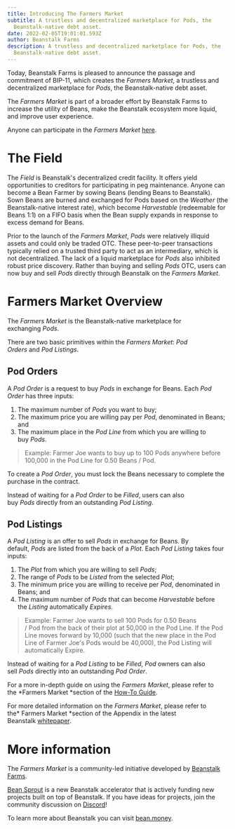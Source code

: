 ```yaml
---
title: Introducing The Farmers Market
subtitle: A trustless and decentralized marketplace for Pods, the
  Beanstalk-native debt asset.
date: 2022-02-05T19:01:01.593Z
author: Beanstalk Farms
description: A trustless and decentralized marketplace for Pods, the
  Beanstalk-native debt asset.
---
```

Today, Beanstalk Farms is pleased to announce the passage and commitment of BIP-11, which creates the *Farmers Market*, a trustless and decentralized marketplace for *Pods*, the Beanstalk-native debt asset.

The *Farmers Market* is part of a broader effort by Beanstalk Farms to increase the utility of Beans, make the Beanstalk ecosystem more liquid, and improve user experience.

Anyone can participate in the *Farmers Market* [here](https://bean.money/market).

The Field
=========

The *Field* is Beanstalk's decentralized credit facility. It offers yield opportunities to creditors for participating in peg maintenance. Anyone can become a Bean Farmer by sowing Beans (lending Beans to Beanstalk). Sown Beans are burned and exchanged for Pods based on the *Weather* (the Beanstalk-native interest rate), which become *Harvestable* (redeemable for Beans 1:1) on a FIFO basis when the Bean supply expands in response to excess demand for Beans.

Prior to the launch of the *Farmers Market*, *Pods* were relatively illiquid assets and could only be traded OTC. These peer-to-peer transactions typically relied on a trusted third party to act as an intermediary, which is not decentralized. The lack of a liquid marketplace for *Pods* also inhibited robust price discovery. Rather than buying and selling *Pods* OTC, users can now buy and sell *Pods* directly through Beanstalk on the *Farmers* *Market*.

Farmers Market Overview
=======================

The *Farmers Market* is the Beanstalk-native marketplace for exchanging *Pods*.

There are two basic primitives within the *Farmers Market*: *Pod Orders* and *Pod Listings*.

Pod Orders
----------

A *Pod Order* is a request to buy *Pods* in exchange for Beans. Each *Pod Order* has three inputs:

1.  The maximum number of *Pods* you want to buy;
2.  The maximum price you are willing pay per *Pod*, denominated in Beans; and
3.  The maximum place in the *Pod Line* from which you are willing to buy *Pods*.

> Example: Farmer Joe wants to buy up to 100 Pods anywhere before 100,000 in the Pod Line for 0.50 Beans / Pod.

To create a *Pod Order*, you must lock the Beans necessary to complete the purchase in the contract.

Instead of waiting for a *Pod Order* to be *Filled*, users can also buy *Pods* directly from an outstanding *Pod Listing*.

Pod Listings
------------

A *Pod Listing* is an offer to sell *Pods* in exchange for Beans. By default, *Pods* are listed from the back of a *Plot*. Each *Pod Listing* takes four inputs:

1.  The *Plot* from which you are willing to sell *Pods*;
2.  The range of *Pods* to be *Listed* from the selected *Plot*;
3.  The minimum price you are willing to receive per *Pod*, denominated in Beans; and
4.  The maximum number of *Pods* that can become *Harvestable* before the *Listing* automatically *Expires*.

> Example: Farmer Joe wants to sell 100 Pods for 0.50 Beans / Pod from the back of their plot at 50,000 in the Pod Line. If the Pod Line moves forward by 10,000 (such that the new place in the Pod Line of Farmer Joe's Pods would be 40,000), the Pod Listing will automatically Expire.

Instead of waiting for a *Pod Listing* to be *Filled*, *Pod* owners can also sell *Pods* directly into an outstanding *Pod Order*.

For a more in-depth guide on using the *Farmers Market*, please refer to the *Farmers Market *section of the [How-To Guide](https://bean.money/docs/how-to).

For more detailed information on the *Farmers Market*, please refer to the* Farmers Market *section of the Appendix in the latest Beanstalk [whitepaper](https://bean.money/docs/beanstalk.pdf).

More information
================

The *Farmers Market* is a community-led initiative developed by [Beanstalk Farms](https://twitter.com/BeanstalkFarms).

[Bean Sprout](https://twitter.com/WeAreBeanSprout) is a new Beanstalk accelerator that is actively funding new projects built on top of Beanstalk. If you have ideas for projects, join the community discussion on [Discord](https://discord.gg/y4cJNv5DTM)!

To learn more about Beanstalk you can visit [bean.money](http://bean.money/).
